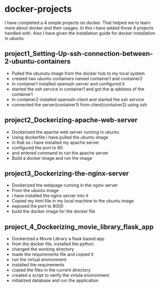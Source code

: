 # docker-projects
I have completed a 4 simple projects on docker. That helped me to learn more about docker and their usages.
In this i have added those 4 projects handled with.
Also I have given the installation guide for docker installation in ubuntu

## project1_Setting-Up-ssh-connection-between-2-ubuntu-containers
- Pulled the ubunutu image from the docker hub to my local system
- created two ubuntu containers named container1 and container2
- In container1 installed openssh-server and configured it
- started the ssh service in container1 and got the ip address of the container1
- In container2 installed openssh-client and started the ssh service
- connected the server(container1) from client(container2) using ssh

## project2_Dockerizing-apache-web-server
- Dockerized the apache web server running in ubuntu
-  Using dockerfile i have pulled the ubuntu image
- in that os i have installed my apache server
- configured the port to 80
- and entered command to run the apache server
- Build a docker image and run the image

## project3_Dockerizing-the-nginx-server
- Dockerized the webpage running in the nginx server
- From the ubuntu image
- i have installed the nginx server into it
- Copied my html file in my local machine to the ubuntu image
- exposed the port to 8000
- build the docker image for the docker file

## project_4_Dockerizing_movie_library_flask_app
- Dockerized a Movie Library a flask based app
- from the docker file, installed the python
- changed the working directory
- made the requirements file and copied it
- run the virtual environment
- installed the requirements
- copied the files in the current directory
- created a script to verify the virtula environment
- initialized database and run the application
